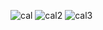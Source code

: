 ![cal](https://github.com/user-attachments/assets/eafbfa93-3a21-4976-aa4e-913fc6b53f41)
![cal2](https://github.com/user-attachments/assets/c3dde476-5376-46c1-9d20-cd50ffd1846b)
![cal3](https://github.com/user-attachments/assets/fadc0418-e69e-4b88-9127-e2c726c27265)

